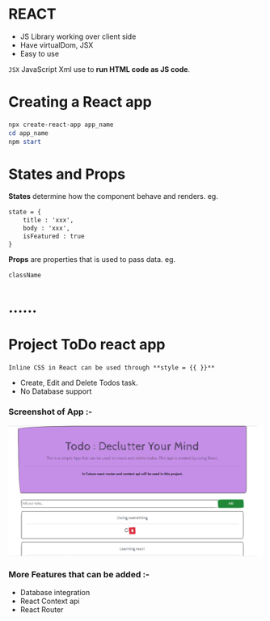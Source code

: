 # REACT 

- JS Library working over client side
- Have virtualDom, JSX
- Easy to use 

`JSX` JavaScript Xml use to **run HTML code as JS code**.

# Creating a React app

```powershell
npx create-react-app app_name
cd app_name
npm start
```

# States and Props

**States** determine how the component behave and renders. 
eg. 
```JS
state = {
    title : 'xxx',
    body : 'xxx',
    isFeatured : true
}
```

**Props** are properties that is used to pass data. 
eg. 
```
className
```
# ......

# Project ToDo react app

`Inline CSS in React can be used through **style = {{ }}**`

- Create, Edit and Delete Todos task.
- No Database support 

### Screenshot of App :-

!['app.png'](image/app.png)

### More Features that can be added :-
- Database integration
- React Context api 
- React Router


